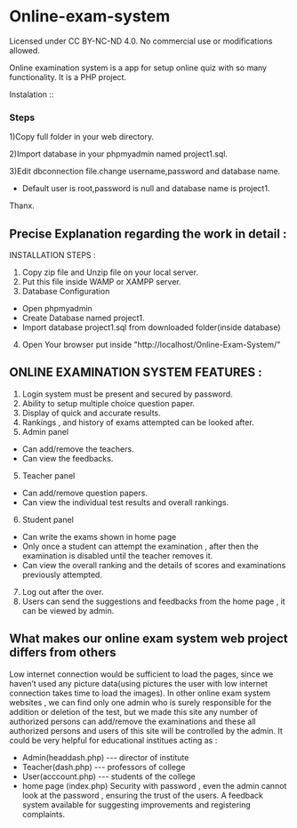# Online-exam-system

Licensed under CC BY-NC-ND 4.0. No commercial use or modifications allowed.

Online examination system is a app for setup online quiz with so many functionality.
It is a PHP project.


Instalation ::

### Steps

1)Copy full folder in your web directory.

2)Import database in your phpmyadmin named project1.sql.

3)Edit dbconnection file.change username,password and database name.
- Default user is root,password is null and database name is project1.

<!-- Default admin email id is head@gmail.com and password is head .
admin password is md5 encypted. -->


Thanx.


## Precise Explanation regarding the work in detail :
INSTALLATION STEPS :
1. Copy zip file and Unzip file on your local server.
2. Put this file inside WAMP or XAMPP server.
3. Database Configuration
- Open phpmyadmin
- Create Database named project1​.
- Import database project1.sql from downloaded folder(inside database)
4. Open Your browser put inside "http://localhost/Online-Exam-System/"
<!-- 5. To Login as admin put the following details.
- Admin Login Details
- Login Id: head@gmail.com
- Password: head -->
## ONLINE EXAMINATION SYSTEM FEATURES :
1. Login system must be present and secured by password.
2. Ability to setup multiple choice question paper. 
3. Display of quick and accurate results.
4. Rankings , and history of exams attempted can be looked after.
4. Admin panel
- Can add/remove the teachers.
- Can view the feedbacks.
 5. Teacher panel
- Can add/remove question papers.
- Can view the individual test results and overall rankings.
 6. Student panel
- Can write the exams shown in home page 
- Only once  a student can attempt the examination , after then the examination is disabled until the teacher removes it.
- Can view the overall ranking and the details of scores and examinations previously attempted.
 7. Log out after the over.
8. Users can send the suggestions and feedbacks from the home page , it can be viewed by admin.
## What makes our online exam system web project differs from others
Low internet connection would be sufficient to load the pages, since we haven’t used any picture data(using pictures the user with low internet connection takes time to load the images).
In other online exam system websites , we can find only one admin who is surely responsible for the addition or deletion of the test, but we made this site any number of authorized persons can add/remove the examinations and these all authorized persons and users of this site will be controlled by the admin.
It could be very helpful for educational institues acting as :
* Admin(headdash.php)    ---   director of institute 
* Teacher(dash.php)   ---   professors of college
* User(acccount.php)        ---   students of the college
* home page (index.php)
Security with password , even the admin cannot look at the password , ensuring the trust of the users.
A feedback system available for suggesting improvements and registering complaints.


